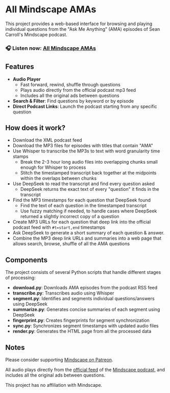 
# All Mindscape AMAs

This project provides a web-based interface for browsing and playing 
individual questions from the
"Ask Me Anything" (AMA) episodes of Sean Carroll's Mindscape podcast. 

### 🎧 Listen now: [All Mindscape AMAs](https://paul-gauthier.github.io/all-mindscape-amas/)

## Features

- **Audio Player**
  - Fast forward, rewind, shuffle through questions
  - Plays audio directly from the official podcast mp3 feed
  - Includes all the original ads between questions
- **Search & Filter**: Find questions by keyword or by episode
- **Direct Podcast Links**: Launch the podcast starting from any specific question

## How does it work?

- Download the XML podcast feed
- Download the MP3 files for episodes with titles that contain "AMA"
- Use Whisper to transcribe the MP3s to text with word granularity time stamps
  - Break the 2-3 hour long audio files into overlapping chunks small enough for Whisper to process
  - Stitch the timestamped transcript back together at the midpoints within the overlaps between chunks
- Use DeepSeek to read the transcript and find every question asked
  - DeepSeek returns the exact text of every "question" it finds in the transcript
- Find the MP3 timestamps for each question that DeepSeek found
  - Find the text of each question in the timestamped transcript
  - Use fuzzy matching if needed, to handle cases where DeepSeek returned a slightly incorrect copy of a question
- Create MP3 URLs for each question that deep link into the official podcast feed with `#t=start,end` timestamps
- Ask DeepSeek to generate a short summary of each question & answer.
- Combine the MP3 deep link URLs and summaries into a web page that allows search, browse, shuffle of all the AMA questions

## Components

The project consists of several Python scripts that handle different stages of processing:

- **download.py**: Downloads AMA episodes from the podcast RSS feed
- **transcribe.py**: Transcribes audio using Whisper
- **segment.py**: Identifies and segments individual questions/answers using DeepSeek
- **summarize.py**: Generates concise summaries of each segment using DeepSeek
- **fingerprint.py**: Creates fingerprints for segment synchronization
- **sync.py**: Synchronizes segment timestamps with updated audio files
- **render.py**: Generates the HTML page from all the processed data

## Notes

Please consider supporting
<a href="https://www.patreon.com/seanmcarroll" target="_blank" rel="noopener noreferrer">
    Mindscape on Patreon</a>.

All audio plays directly from the
<a href="https://art19.com/shows/sean-carrolls-mindscape" target="_blank" rel="noopener noreferrer">
    official feed</a> of the
<a href="https://www.preposterousuniverse.com/podcast/" target="_blank" rel="noopener noreferrer">
    Mindscape podcast</a>,
and includes all the original ads between questions.

This project has no affiliation with Mindscape.
